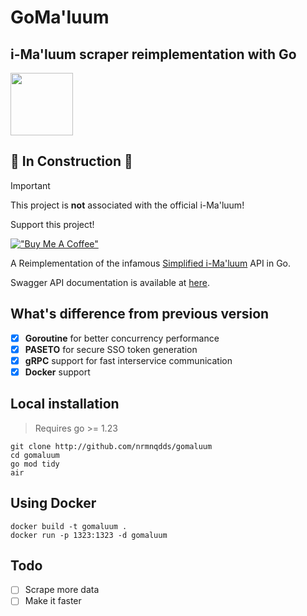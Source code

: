 GoMa'luum
=========

i-Ma'luum scraper reimplementation with Go
------------------------------------------

<img src="https://github.com/nrmnqdds/simplified-imaluum/assets/65181897/2ad4fedc-1018-4779-b94a-5aae6f2944a3" width=100 />

🚧 **In Construction** 🚧
-------------------------

> [!IMPORTANT] 
> This project is **not** associated with the official i-Ma'luum!

Support this project!

[!["Buy Me A Coffee"](https://www.buymeacoffee.com/assets/img/custom_images/orange_img.png)](https://www.buymeacoffee.com/nrmnqdds)

A Reimplementation of the infamous [Simplified i-Ma'luum](https://imaluum.quddus.my) API in Go.

Swagger API documentation is available at [here](https://api.quddus.my/api/reference).

What's difference from previous version
---------------------------------------

-	[x] **Goroutine** for better concurrency performance
-	[x] **PASETO** for secure SSO token generation
-	[x] **gRPC** support for fast interservice communication
-	[x] **Docker** support

Local installation
------------------

> Requires go >= 1.23

```
git clone http://github.com/nrmnqdds/gomaluum
cd gomaluum
go mod tidy
air
```

Using Docker
------------

```
docker build -t gomaluum .
docker run -p 1323:1323 -d gomaluum
```

Todo
----

-	[ ] Scrape more data
-	[ ] Make it faster
